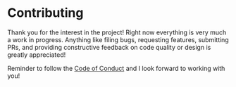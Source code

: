 # Contributing

Thank you for the interest in the project! Right now everything is very much a work in progress. Anything like filing bugs, requesting features, submitting PRs, and providing constructive feedback on code quality or design is greatly appreciated!

Reminder to follow the [Code of Conduct](CODE_OF_CONDUCT.md) and I look forward to working with you!
